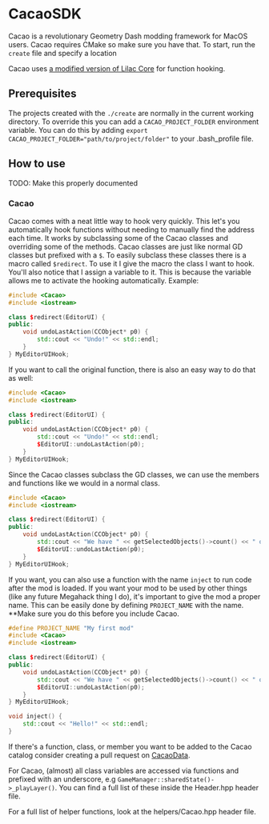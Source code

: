 # CacaoSDK
Cacao is a revolutionary Geometry Dash modding framework for MacOS users. Cacao requires CMake so make sure you have that. To start, run the `create` file and specify a location

Cacao uses [a modified version of Lilac Core](https://github.com/altalk23/lilac-core/) for function hooking.

## Prerequisites

The projects created with the `./create` are normally in the current working directory. To override this you can add a `CACAO_PROJECT_FOLDER` environment variable. You can do this by adding `export CACAO_PROJECT_FOLDER="path/to/project/folder"` to your .bash_profile file.

## How to use

TODO: Make this properly documented  

### Cacao

Cacao comes with a neat little way to hook very quickly. This let's you automatically hook functions without needing to manually find the address each time. It works by subclassing some of the Cacao classes and overriding some of the methods. Cacao classes are just like normal GD classes but prefixed with a `$`. To easily subclass these classes there is a macro called `$redirect`. To use it I give the macro the class I want to hook. You'll also notice that I assign a variable to it. This is because the variable allows me to activate the hooking automatically. Example:
```cpp
#include <Cacao>
#include <iostream>

class $redirect(EditorUI) {
public:
    void undoLastAction(CCObject* p0) {
        std::cout << "Undo!" << std::endl;
    }
} MyEditorUIHook;
```

If you want to call the original function, there is also an easy way to do that as well:
```cpp
#include <Cacao>
#include <iostream>

class $redirect(EditorUI) {
public:
    void undoLastAction(CCObject* p0) {
        std::cout << "Undo!" << std::endl;
        $EditorUI::undoLastAction(p0);
    }
} MyEditorUIHook;
```
Since the Cacao classes subclass the GD classes, we can use the members and functions like we would in a normal class.
```cpp
#include <Cacao>
#include <iostream>

class $redirect(EditorUI) {
public:
    void undoLastAction(CCObject* p0) {
        std::cout << "We have " << getSelectedObjects()->count() << " objects selected" << std::endl;
        $EditorUI::undoLastAction(p0);
    }
} MyEditorUIHook;
```

If you want, you can also use a function with the name `inject` to run code after the mod is loaded. If you want your mod to be used by other things (like any future Megahack thing I do), it's important to give the mod a proper name. This can be easily done by defining `PROJECT_NAME` with the name. \*\*Make sure you do this before you include Cacao.
```cpp
#define PROJECT_NAME "My first mod"
#include <Cacao>
#include <iostream>

class $redirect(EditorUI) {
public:
    void undoLastAction(CCObject* p0) {
        std::cout << "We have " << getSelectedObjects()->count() << " objects selected" << std::endl;
        $EditorUI::undoLastAction(p0);
    }
} MyEditorUIHook;

void inject() {
    std::cout << "Hello!" << std::endl;
}
```

If there's a function, class, or member you want to be added to the Cacao catalog consider creating a pull request on [CacaoData](https://github.com/altalk23/CacaoData/).

For Cacao, (almost) all class variables are accessed via functions and prefixed with an underscore, e.g `GameManager::sharedState()->_playLayer()`. You can find a full list of these inside the Header.hpp header file.

For a full list of helper functions, look at the helpers/Cacao.hpp header file.
